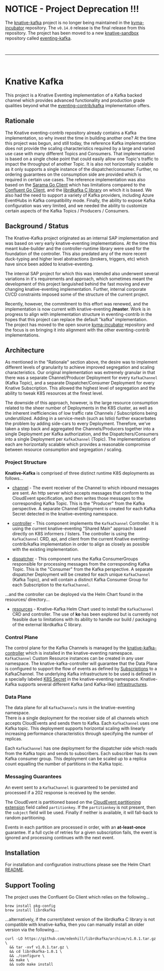 
# NOTICE - Project Deprecation !!!

The [knative-kafka](https://github.com/kyma-incubator/knative-kafka) project is no longer being maintained 
in the [kyma-incubator](https://github.com/kyma-incubator) repository.  The `v0.14.0` release is the final
release from this repository.  The project has been moved to a new [knative-sandbox](https://github.com/knative-sandbox) 
repository called [eventing-kafka](https://github.com/knative-sandbox/eventing-kafka).  

<br><hr><br>

# Knative Kafka

This project is a Knative Eventing implementation of a Kafka backed channel 
which provides advanced functionality and production grade qualities beyond
what the [eventing-contrib/kafka](https://github.com/knative/eventing-contrib/tree/master/kafka) 
implementation offers.


## Rationale

The Knative eventing-contrib repository already contains a Kafka implementation, 
so why invest the time in building another one?  At the time this project was 
begun, and still today, the reference Kafka implementation does not provide the
scaling characteristics required by a large and varied use case with many 
different Topics and Consumers.  That implementation is based on a single 
choke point that could easily allow one Topic's traffic to impact the 
throughput of another Topic.  It is also not horizontally scalable as it only 
supports a single instance of the dispatcher/consumer.  Further, no ordering 
guarantees on the consumption side are provided which is required in certain 
use cases.  The reference implementation was also based on the 
[Sarama Go Client](https://github.com/Shopify/sarama) which has limitations 
compared to the [Confluent Go Client](https://github.com/confluentinc/confluent-kafka-go), 
and the [librdkafka C library](https://github.com/edenhill/librdkafka) on which 
it is based.  We also had the need to support a variety of Kafka providers,
including Azure EventHubs in Kafka compatibility mode.  Finally, the ability 
to expose Kafka configuration was very limited, and we needed the ability to 
customize certain aspects of the Kafka Topics / Producers / Consumers.



## Background / Status

The Knative-Kafka project originated as an internal SAP implementation and was 
based on very early knative-eventing implementations.  At the time this meant 
kube-builder and the controller-runtime library were used for the foundation of
the controller.  This also predated any of the more recent duck-typing and 
higher level abstractions (brokers, triggers, etc) which have since been added
to knative-eventing.

The internal SAP project for which this was intended also underwent several 
variations in it's requirements and approach, which sometimes meant the 
development of this project languished behind the fast moving and ever 
changing knative-eventing implementation.  Further, internal corporate 
CI/CD constraints imposed some of the structure of the current project.   

Recently, however, the commitment to this effort was renewed, and the 
implementation is now current with knative-eventing **/master**.  Work is 
in progress to align with implementation structure in eventing-contrib in
the hopes that this project can replace the default "kafka" implementation.  
The project has moved to the open source [kyma-incubator](https://github.com/kyma-incubator/) 
repository and the focus is on bringing it into alignment with the other 
eventing-contrib implementations. 



## Architecture 

As mentioned in the "Rationale" section above, the desire was to implement 
different levels of granularity to achieve improved segregation and scaling
characteristics.  Our original implementation was extremely granular in that 
there was a separate Channel/Producer Deployment for every `KafkaChannel` 
(Kafka Topic), and a separate Dispatcher/Consumer Deployment for every Knative 
Subscription.  This allowed the highest level of segregation and the ability to 
tweak K8S resources at the finest level.

The downside of this approach, however, is the large resource consumption 
related to the sheer number of Deployments in the K8S cluster, as well as the
inherent inefficiencies of low traffic rate Channels / Subscriptions being 
underutilized. Adding in a service-mesh (such as Istio) further exacerbates the
problem by adding side-cars to every Deployment.  Therefore, we've taken a step
back and aggregated the Channels/Producers together into a single Deployment per 
Kafka authorization, and the Dispatchers/Consumers into a single Deployment per 
`KafkaChannel` (Topic). The implementations of each are horizontally scalable 
which provides a reasonable compromise between resource consumption and 
segregation / scaling.



### Project Structure

**Knative-Kafka** is comprised of three distinct runtime K8S deployments 
as follows...

- [channel](./pkg/channel/README.md) - The event receiver of the Channel 
to which inbound messages are sent.  An http server which accepts messages that
conform to the CloudEvent specification, and then writes those messages to the 
corresponding Kafka Topic. This is the "Producer" from the Kafka perspective.
A separate Channel Deployment is created for each Kafka Secret detected in the
knative-eventing namespace.
    
- [controller](./pkg/controller/README.md) - This component implements 
the `KafkaChannel` Controller. It is using the current knative-eventing 
"Shared Main" approach based directly on K8S informers / listers.  The 
controller is using the `KafkaChannel` CRD, api, and client from the current 
Knative eventing-contrib/kafka implementation in order to align as closely as 
possible with the existing implementation. 

- [dispatcher](./pkg/dispatcher/README.md) - This component runs the 
Kafka ConsumerGroups responsible for processing messages from the corresponding 
Kafka Topic.  This is the "Consumer" from the Kafka perspective.  A separate 
dispatcher Deployment will be created for each unique `KafkaChannel` (Kafka 
Topic), and will contain a distinct Kafka Consumer Group for each 
Subscription to the `KafkaChannel`.

...and the controller can be deployed via the Helm Chart found in the
resources/ directory...  

- [resources](./resources/README.md) - Knative-Kafka Helm Chart used to install 
the `KafkaChannel` CRD and controller.  The use of **ko** has been explored but 
is currently not feasible due to limitations with its ability to handle our 
build / packaging of the external librdkafka C library.


### Control Plane

The control plane for the Kafka Channels is managed by the 
[knative-kafka-controller](./pkg/controller/README.md) which is installed
in the knative-eventing namespace. `KafkaChannel` Custom Resource instances can 
be created in any user namespace. The knative-kafka-controller will guarantee 
that the Data Plane is configured to support the flow of events as defined by 
[Subscriptions](https://knative.dev/docs/reference/eventing/#messaging.knative.dev/v1alpha1.Subscription) 
to a KafkaChannel.  The underlying Kafka infrastructure to be used is defined in 
a specially labeled [K8S Secret](./resources/README.md#Credentials) in the 
knative-eventing namespace.  Knative-Kafka supports several different Kafka 
(and Kafka-like) [infrastructures](./resources/README.md#Kafka%20Providers).


### Data Plane

The data plane for all `KafkaChannels` runs in the knative-eventing namespace.  
There is a single deployment for the receiver side of all channels which accepts 
CloudEvents and sends them to Kafka.  Each `KafkaChannel` uses one Kafka topic.
This deployment supports horizontal scaling with linearly increasing performance 
characteristics through specifying the number of replicas.

Each `KafkaChannel` has one deployment for the dispatcher side which reads from 
the Kafka topic and sends to subscribers.  Each subscriber has its own Kafka 
consumer group. This deployment can be scaled up to a replica count equalling the
number of partitions in the Kafka topic.


### Messaging Guarantees

An event sent to a `KafkaChannel` is guaranteed to be persisted and processed 
if a 202 response is received by the sender.  

The CloudEvent is partitioned based on the [CloudEvent partitioning extension](https://github.com/cloudevents/spec/blob/master/extensions/partitioning.mdhttps://github.com/cloudevents/spec/blob/master/extensions/partitioning.md) 
field called `partitionkey`.  If the `partitionkey` is not present, then the 
`subject` field will be used.  Finally if neither is available, it will fall-back
to random partitioning.

Events in each partition are processed in order, with an **at-least-once** guarantee. 
If a full cycle of retries for a given subscription fails, the event is ignored 
and processing continues with the next event.


## Installation

For installation and configuration instructions please see the Helm Chart 
[README](./resources/README.md).


## Support Tooling

The project uses the Confluent Go Client which relies on the following...
```
brew install pkg-config
brew install librdkafka
```
...alternatively, if the current/latest version of the librdkafka C library is 
not compatible with knative-kafka, then you can manually install an older 
version via the following.... 
```
curl -LO https://github.com/edenhill/librdkafka/archive/v1.0.1.tar.gz \
  && tar -xvf v1.0.1.tar.gz \
  && cd librdkafka-1.0.1 \
  && ./configure \
  && make \
  && sudo make install
```
